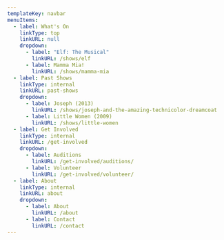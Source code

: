 ```yaml
---
templateKey: navbar
menuItems:
  - label: What's On
    linkType: top
    linkURL: null
    dropdown:
      - label: "Elf: The Musical"
        linkURL: /shows/elf
      - label: Mamma Mia!
        linkURL: /shows/mamma-mia
  - label: Past Shows
    linkType: internal
    linkURL: past-shows
    dropdown:
      - label: Joseph (2013)
        linkURL: /shows/joseph-and-the-amazing-technicolor-dreamcoat
      - label: Little Women (2009)
        linkURL: /shows/little-women
  - label: Get Involved
    linkType: internal
    linkURL: /get-involved
    dropdown:
      - label: Auditions
        linkURL: /get-involved/auditions/
      - label: Volunteer
        linkURL: /get-involved/volunteer/
  - label: About
    linkType: internal
    linkURL: about
    dropdown:
      - label: About
        linkURL: /about
      - label: Contact
        linkURL: /contact
---
```

